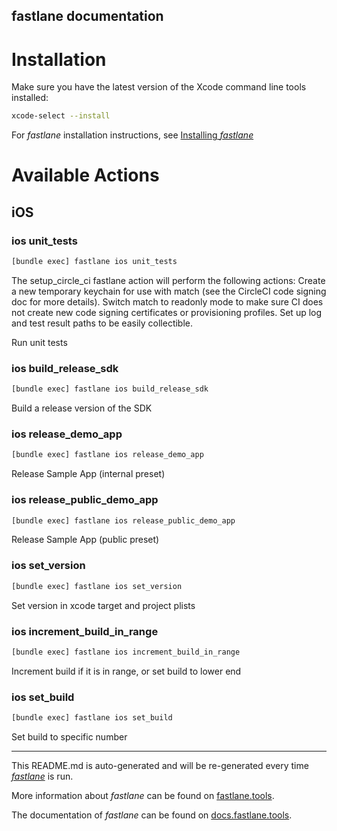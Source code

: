 fastlane documentation
----

# Installation

Make sure you have the latest version of the Xcode command line tools installed:

```sh
xcode-select --install
```

For _fastlane_ installation instructions, see [Installing _fastlane_](https://docs.fastlane.tools/#installing-fastlane)

# Available Actions

## iOS

### ios unit_tests

```sh
[bundle exec] fastlane ios unit_tests
```

The setup_circle_ci fastlane action will perform the following actions:
  Create a new temporary keychain for use with match (see the CircleCI code signing doc for more details).
  Switch match to readonly mode to make sure CI does not create new code signing certificates or provisioning profiles.
  Set up log and test result paths to be easily collectible.

Run unit tests

### ios build_release_sdk

```sh
[bundle exec] fastlane ios build_release_sdk
```

Build a release version of the SDK

### ios release_demo_app

```sh
[bundle exec] fastlane ios release_demo_app
```

Release Sample App (internal preset)

### ios release_public_demo_app

```sh
[bundle exec] fastlane ios release_public_demo_app
```

Release Sample App (public preset)

### ios set_version

```sh
[bundle exec] fastlane ios set_version
```

Set version in xcode target and project plists

### ios increment_build_in_range

```sh
[bundle exec] fastlane ios increment_build_in_range
```

Increment build if it is in range, or set build to lower end

### ios set_build

```sh
[bundle exec] fastlane ios set_build
```

Set build to specific number

----

This README.md is auto-generated and will be re-generated every time [_fastlane_](https://fastlane.tools) is run.

More information about _fastlane_ can be found on [fastlane.tools](https://fastlane.tools).

The documentation of _fastlane_ can be found on [docs.fastlane.tools](https://docs.fastlane.tools).
